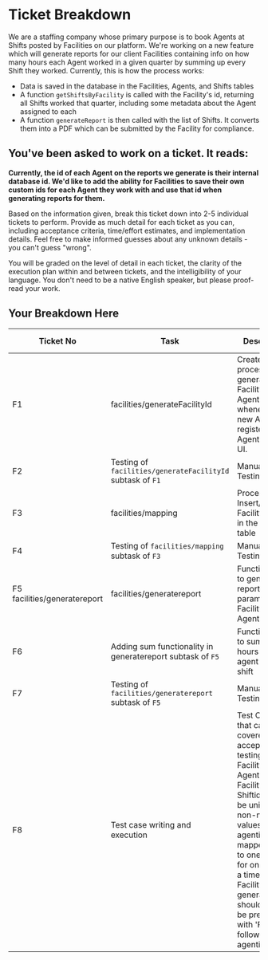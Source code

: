 # Ticket Breakdown
We are a staffing company whose primary purpose is to book Agents at Shifts posted by Facilities on our platform. We're working on a new feature which will generate reports for our client Facilities containing info on how many hours each Agent worked in a given quarter by summing up every Shift they worked. Currently, this is how the process works:

- Data is saved in the database in the Facilities, Agents, and Shifts tables
- A function `getShiftsByFacility` is called with the Facility's id, returning all Shifts worked that quarter, including some metadata about the Agent assigned to each
- A function `generateReport` is then called with the list of Shifts. It converts them into a PDF which can be submitted by the Facility for compliance.

## You've been asked to work on a ticket. It reads:

**Currently, the id of each Agent on the reports we generate is their internal database id. We'd like to add the ability for Facilities to save their own custom ids for each Agent they work with and use that id when generating reports for them.**


Based on the information given, break this ticket down into 2-5 individual tickets to perform. Provide as much detail for each ticket as you can, including acceptance criteria, time/effort estimates, and implementation details. Feel free to make informed guesses about any unknown details - you can't guess "wrong".


You will be graded on the level of detail in each ticket, the clarity of the execution plan within and between tickets, and the intelligibility of your language. You don't need to be a native English speaker, but please proof-read your work.

## Your Breakdown Here
| Ticket No | Task | Description | Time/Efforts(in hours) |
| --- | --- | --- | --- |
| F1 | facilities/generateFacilityId | Create a process to generate Facility Agentid whenever a new Agent is registered on Agent Portal UI. | 5 |
| F2 | Testing of `facilities/generateFacilityId` subtask of `F1`  | Manual Unit Testing| 2 | 
| F3 | facilities/mapping |	Process to Insert/Update FacilityAgentid in the Agent table | 5 |
| F4 | Testing of `facilities/mapping` subtask of `F3`	| Manual Unit Testing | 2 |
| F5 facilities/generatereport|	facilities/generatereport |	Functionality to generate report - using parameter - Facility Agentid | 8 | 
| F6 | Adding sum functionality in generatereport subtask of `F5`	| Functionality to sum up hours for an agent for a shift | 2 |	
| F7 | Testing of `facilities/generatereport` subtask of `F5`	| Manual Unit Testing |	2 |
| F8 |	Test case writing and execution | Test Cases that can be covered for acceptance testing Facilityid, Agentid, FacilityAgentid, Shiftid should be unique and non-null values. One agentid can be mapped only to one facility for one shift at a time. FacilityAgentid generated should always be prefixed with 'F' followed by agentid" | 5 |

